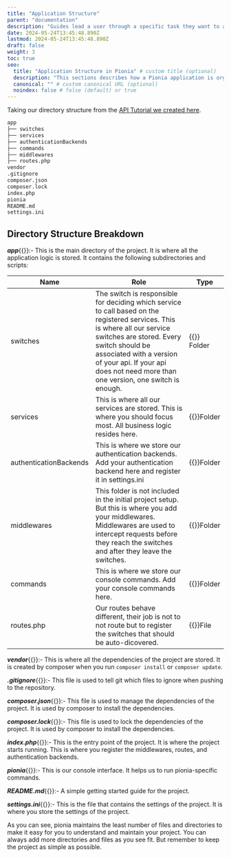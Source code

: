 ```yaml
---
title: "Application Structure"
parent: "documentation"
description: "Guides lead a user through a specific task they want to accomplish, often with a sequence of steps."
date: 2024-05-24T13:45:48.890Z
lastmod: 2024-05-24T13:45:48.890Z
draft: false
weight: 3
toc: true
seo:
  title: "Application Structure in Pionia" # custom title (optional)
  description: "This sections describes how a Pionia application is organised" # custom description (recommended)
  canonical: "" # custom canonical URL (optional)
  noindex: false # false (default) or true
---
```


Taking our directory structure from the [API Tutorial we created here](/documentation/api-tutorial/).

```md
app
├── switches
├── services
├── authenticationBackends
├── commands
├── middlewares
├── routes.php
vendor
.gitignore
composer.json
composer.lock
index.php
pionia
README.md
settings.ini
```

## Directory Structure Breakdown

***app***{{<inline-svg src="outline/folder" height="1rem" width="1rem" class="svg-inline-custom">}}:-
    This is the main directory of the project. It is where all the application logic is stored. It contains the following subdirectories and scripts:

| Name    | Role                                                                                                                                                                                                                                                                                   | Type |
| --------- |----------------------------------------------------------------------------------------------------------------------------------------------------------------------------------------------------------------------------------------------------------------------------------------| ----------- |
| switches | The switch is responsible for deciding which service to call based on the registered services. This is where all our service switches are stored. Every switch should be associated with a version of your api. If your api does not need more than one version, one switch is enough. |{{<inline-svg src="outline/folder" height="1rem" width="1rem" class="svg-inline-custom">}} Folder |
| services | This is where all our services are stored. This is where you should focus most. All business logic resides here.                                                                                                                                                                       |{{<inline-svg src="outline/folder" height="1rem" width="1rem" class="svg-inline-custom">}}Folder|
| authenticationBackends | This is where we store our authentication backends. Add your authentication backend here and register it in settings.ini                                                                                                                                                               | {{<inline-svg src="outline/folder" height="1rem" width="1rem" class="svg-inline-custom">}}Folder|
| middlewares | This folder is not included in the initial project setup. But this is where you add your middlewares. Middlewares are used to intercept requests before they reach the switches and after they leave the switches.                                                                     | {{<inline-svg src="outline/folder" height="1rem" width="1rem" class="svg-inline-custom">}}Folder|
| commands | This is where we store our console commands. Add your console commands here.                                                                                                                                                                                                           |{{<inline-svg src="outline/folder" height="1rem" width="1rem" class="svg-inline-custom">}}Folder |
| routes.php | Our routes behave different, their job is not to not route but to register the switches that should be auto-dicovered.                                                                                                                                                                 |{{<inline-svg src="outline/file" height="1rem" width="1rem" class="svg-inline">}}File |

***vendor***{{<inline-svg src="outline/folder" height="1rem" width="1rem" class="svg-inline-custom">}}:-
    This is where all the dependencies of the project are stored. It is created by composer when you run `composer install` or `composer update`.

***.gitignore***{{<inline-svg src="outline/file" height="1rem" width="1rem" class="svg-inline">}}:-
    This file is used to tell git which files to ignore when pushing to the repository.

***composer.json***{{<inline-svg src="outline/file" height="1rem" width="1rem" class="svg-inline">}}:-
    This file is used to manage the dependencies of the project. It is used by composer to install the dependencies.

***composer.lock***{{<inline-svg src="outline/file" height="1rem" width="1rem" class="svg-inline">}}:-
    This file is used to lock the dependencies of the project. It is used by composer to install the dependencies.

***index.php***{{<inline-svg src="outline/file" height="1rem" width="1rem" class="svg-inline">}}:-
    This is the entry point of the project. It is where the project starts running. This is where you register the middlewares, routes, and authentication backends.

***pionia***{{<inline-svg src="outline/file" height="1rem" width="1rem" class="svg-inline-custom">}}:-
    This is our console interface. It helps us to run pionia-specific commands.

***README.md***{{<inline-svg src="outline/file" height="1rem" width="1rem" class="svg-inline">}}:-
    A simple getting started guide for the project.

***settings.ini***{{<inline-svg src="outline/file" height="1rem" width="1rem" class="svg-inline">}}:-
    This is the file that contains the settings of the project. It is where you store the settings of the project.


As you can see, pionia maintains the least number of files and directories to make it easy for you to understand and maintain your project. You can always add more directories and files as you see fit. But remember to keep the project as simple as possible.
